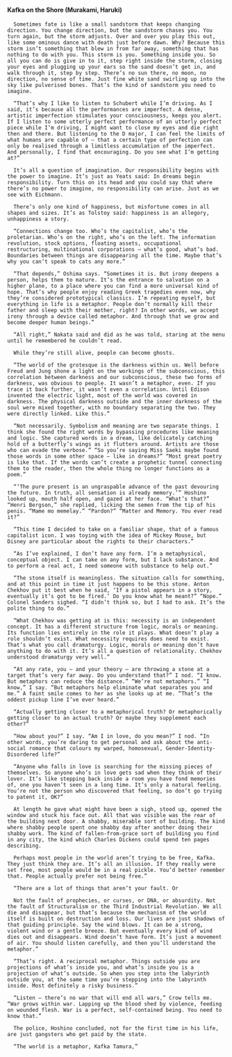 #### Kafka on the Shore (Murakami, Haruki)
      Sometimes fate is like a small sandstorm that keeps changing direction. You change direction, but the sandstorm chases you. You turn again, but the storm adjusts. Over and over you play this out, like some ominous dance with death just before dawn. Why? Because this storm isn’t something that blew in from far away, something that has nothing to do with you. This storm is you. Something inside you. So all you can do is give in to it, step right inside the storm, closing your eyes and plugging up your ears so the sand doesn’t get in, and walk through it, step by step. There’s no sun there, no moon, no direction, no sense of time. Just fine white sand swirling up into the sky like pulverised bones. That’s the kind of sandstorm you need to imagine.

      “That’s why I like to listen to Schubert while I’m driving. As I said, it’s because all the performances are imperfect. A dense, artistic imperfection stimulates your consciousness, keeps you alert. If I listen to some utterly perfect performance of an utterly perfect piece while I’m driving, I might want to close my eyes and die right then and there. But listening to the D major, I can feel the limits of what humans are capable of – that a certain type of perfection can only be realised through a limitless accumulation of the imperfect. And personally, I find that encouraging. Do you see what I’m getting at?”

      It’s all a question of imagination. Our responsibility begins with the power to imagine. It’s just as Yeats said: In dreams begin responsibility. Turn this on its head and you could say that where there’s no power to imagine, no responsibility can arise. Just as we see with Eichmann.

      There’s only one kind of happiness, but misfortune comes in all shapes and sizes. It’s as Tolstoy said: happiness is an allegory, unhappiness a story.

      “Connections change too. Who’s the capitalist, who’s the proletarian. Who’s on the right, who’s on the left. The information revolution, stock options, floating assets, occupational restructuring, multinational corporations – what’s good, what’s bad. Boundaries between things are disappearing all the time. Maybe that’s why you can’t speak to cats any more.”

      “That depends,” Oshima says. “Sometimes it is. But irony deepens a person, helps them to mature. It’s the entrance to salvation on a higher plane, to a place where you can find a more universal kind of hope. That’s why people enjoy reading Greek tragedies even now, why they’re considered prototypical classics. I’m repeating myself, but everything in life is a metaphor. People don’t normally kill their father and sleep with their mother, right? In other words, we accept irony through a device called metaphor. And through that we grow and become deeper human beings.”

      “All right,” Nakata said and did as he was told, staring at the menu until he remembered he couldn’t read.

      While they’re still alive, people can become ghosts.

      “The world of the grotesque is the darkness within us. Well before Freud and Jung shone a light on the workings of the subconscious, this correlation between darkness and our subconscious, these two forms of darkness, was obvious to people. It wasn’t a metaphor, even. If you trace it back further, it wasn’t even a correlation. Until Edison invented the electric light, most of the world was covered in darkness. The physical darkness outside and the inner darkness of the soul were mixed together, with no boundary separating the two. They were directly linked. Like this.”

      “Not necessarily. Symbolism and meaning are two separate things. I think she found the right words by bypassing procedures like meaning and logic. She captured words in a dream, like delicately catching hold of a butterfly’s wings as it flutters around. Artists are those who can evade the verbose.” “So you’re saying Miss Saeki maybe found those words in some other space – like in dreams?” “Most great poetry is like that. If the words can’t create a prophetic tunnel connecting them to the reader, then the whole thing no longer functions as a poem.”

      “‘The pure present is an ungraspable advance of the past devouring the future. In truth, all sensation is already memory.’” Hoshino looked up, mouth half open, and gazed at her face. “What’s that?” “Henri Bergson,” she replied, licking the semen from the tip of his penis. “Mame mo memelay.” “Pardon?” “Matter and Memory. You ever read it?”

      “This time I decided to take on a familiar shape, that of a famous capitalist icon. I was toying with the idea of Mickey Mouse, but Disney are particular about the rights to their characters.”

      “As I’ve explained, I don’t have any form. I’m a metaphysical, conceptual object. I can take on any form, but I lack substance. And to perform a real act, I need someone with substance to help out.”

      “The stone itself is meaningless. The situation calls for something, and at this point in time it just happens to be this stone. Anton Chekhov put it best when he said, ‘If a pistol appears in a story, eventually it’s got to be fired.’ Do you know what he meant?” “Nope.” Colonel Sanders sighed. “I didn’t think so, but I had to ask. It’s the polite thing to do.”

      “What Chekhov was getting at is this: necessity is an independent concept. It has a different structure from logic, morals or meaning. Its function lies entirely in the role it plays. What doesn’t play a role shouldn’t exist. What necessity requires does need to exist. That’s what you call dramaturgy. Logic, morals or meaning don’t have anything to do with it. It’s all a question of relationality. Chekhov understood dramaturgy very well.”

      “At any rate, you – and your theory – are throwing a stone at a target that’s very far away. Do you understand that?” I nod. “I know. But metaphors can reduce the distance.” “We’re not metaphors.” “I know,” I say. “But metaphors help eliminate what separates you and me.” A faint smile comes to her as she looks up at me. “That’s the oddest pickup line I’ve ever heard.”

      “Actually getting closer to a metaphorical truth? Or metaphorically getting closer to an actual truth? Or maybe they supplement each other?”

      “How about you?” I say. “Am I in love, do you mean?” I nod. “In other words, you’re daring to get personal and ask about the anti-social romance that colours my warped, homosexual, Gender-Identity-Disordered life?”

      “Anyone who falls in love is searching for the missing pieces of themselves. So anyone who’s in love gets sad when they think of their lover. It’s like stepping back inside a room you have fond memories of, one you haven’t seen in a long time. It’s only a natural feeling. You’re not the person who discovered that feeling, so don’t go trying to patent it, OK?”

      At length he gave what might have been a sigh, stood up, opened the window and stuck his face out. All that was visible was the rear of the building next door. A shabby, miserable sort of building. The kind where shabby people spent one shabby day after another doing their shabby work. The kind of fallen-from-grace sort of building you find in any city, the kind which Charles Dickens could spend ten pages describing.

      Perhaps most people in the world aren’t trying to be free, Kafka. They just think they are. It’s all an illusion. If they really were set free, most people would be in a real pickle. You’d better remember that. People actually prefer not being free.”

      “There are a lot of things that aren’t your fault. Or

      Not the fault of prophecies, or curses, or DNA, or absurdity. Not the fault of Structuralism or the Third Industrial Revolution. We all die and disappear, but that’s because the mechanism of the world itself is built on destruction and loss. Our lives are just shadows of that guiding principle. Say the wind blows. It can be a strong, violent wind or a gentle breeze. But eventually every kind of wind dies out and disappears. Wind doesn’t have form. It’s just a movement of air. You should listen carefully, and then you’ll understand the metaphor.”

      “That’s right. A reciprocal metaphor. Things outside you are projections of what’s inside you, and what’s inside you is a projection of what’s outside. So when you step into the labyrinth outside you, at the same time you’re stepping into the labyrinth inside. Most definitely a risky business.”

      “Listen – there’s no war that will end all wars,” Crow tells me. “War grows within war. Lapping up the blood shed by violence, feeding on wounded flesh. War is a perfect, self-contained being. You need to know that.”

      The police, Hoshino concluded, not for the first time in his life, are just gangsters who get paid by the state.

      “The world is a metaphor, Kafka Tamura,”

